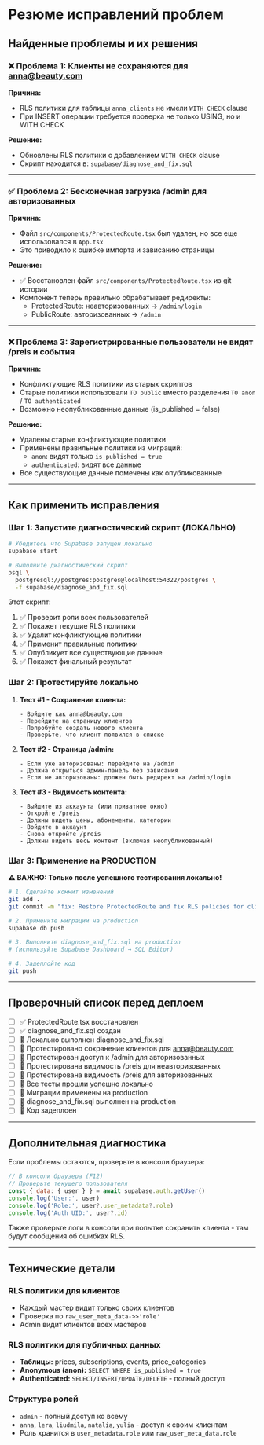 # Резюме исправлений проблем

## Найденные проблемы и их решения

### ❌ Проблема 1: Клиенты не сохраняются для anna@beauty.com
**Причина:**
- RLS политики для таблицы `anna_clients` не имели `WITH CHECK` clause
- При INSERT операции требуется проверка не только USING, но и WITH CHECK

**Решение:**
- Обновлены RLS политики с добавлением `WITH CHECK` clause
- Скрипт находится в: `supabase/diagnose_and_fix.sql`

---

### ✅ Проблема 2: Бесконечная загрузка /admin для авторизованных
**Причина:**
- Файл `src/components/ProtectedRoute.tsx` был удален, но все еще использовался в `App.tsx`
- Это приводило к ошибке импорта и зависанию страницы

**Решение:**
- ✅ Восстановлен файл `src/components/ProtectedRoute.tsx` из git истории
- Компонент теперь правильно обрабатывает редиректы:
  - ProtectedRoute: неавторизованных → `/admin/login`
  - PublicRoute: авторизованных → `/admin`

---

### ❌ Проблема 3: Зарегистрированные пользователи не видят /preis и события
**Причина:**
- Конфликтующие RLS политики из старых скриптов
- Старые политики использовали `TO public` вместо разделения `TO anon` / `TO authenticated`
- Возможно неопубликованные данные (is_published = false)

**Решение:**
- Удалены старые конфликтующие политики
- Применены правильные политики из миграций:
  - `anon`: видят только `is_published = true`
  - `authenticated`: видят все данные
- Все существующие данные помечены как опубликованные

---

## Как применить исправления

### Шаг 1: Запустите диагностический скрипт (ЛОКАЛЬНО)

```bash
# Убедитесь что Supabase запущен локально
supabase start

# Выполните диагностический скрипт
psql \
  postgresql://postgres:postgres@localhost:54322/postgres \
  -f supabase/diagnose_and_fix.sql
```

Этот скрипт:
1. ✅ Проверит роли всех пользователей
2. ✅ Покажет текущие RLS политики
3. ✅ Удалит конфликтующие политики
4. ✅ Применит правильные политики
5. ✅ Опубликует все существующие данные
6. ✅ Покажет финальный результат

### Шаг 2: Протестируйте локально

1. **Тест #1 - Сохранение клиента:**
   ```
   - Войдите как anna@beauty.com
   - Перейдите на страницу клиентов
   - Попробуйте создать нового клиента
   - Проверьте, что клиент появился в списке
   ```

2. **Тест #2 - Страница /admin:**
   ```
   - Если уже авторизованы: перейдите на /admin
   - Должна открыться админ-панель без зависания
   - Если не авторизованы: должен быть редирект на /admin/login
   ```

3. **Тест #3 - Видимость контента:**
   ```
   - Выйдите из аккаунта (или приватное окно)
   - Откройте /preis
   - Должны видеть цены, абонементы, категории
   - Войдите в аккаунт
   - Снова откройте /preis
   - Должны видеть весь контент (включая неопубликованный)
   ```

### Шаг 3: Применение на PRODUCTION

**⚠️ ВАЖНО: Только после успешного тестирования локально!**

```bash
# 1. Сделайте коммит изменений
git add .
git commit -m "fix: Restore ProtectedRoute and fix RLS policies for clients and public data"

# 2. Примените миграции на production
supabase db push

# 3. Выполните diagnose_and_fix.sql на production
# (используйте Supabase Dashboard → SQL Editor)

# 4. Задеплойте код
git push
```

---

## Проверочный список перед деплоем

- [ ] ✅ ProtectedRoute.tsx восстановлен
- [ ] ✅ diagnose_and_fix.sql создан
- [ ] 🔲 Локально выполнен diagnose_and_fix.sql
- [ ] 🔲 Протестировано сохранение клиентов для anna@beauty.com
- [ ] 🔲 Протестирован доступ к /admin для авторизованных
- [ ] 🔲 Протестирована видимость /preis для неавторизованных
- [ ] 🔲 Протестирована видимость /preis для авторизованных
- [ ] 🔲 Все тесты прошли успешно локально
- [ ] 🔲 Миграции применены на production
- [ ] 🔲 diagnose_and_fix.sql выполнен на production
- [ ] 🔲 Код задеплоен

---

## Дополнительная диагностика

Если проблемы остаются, проверьте в консоли браузера:

```javascript
// В консоли браузера (F12)
// Проверьте текущего пользователя
const { data: { user } } = await supabase.auth.getUser()
console.log('User:', user)
console.log('Role:', user?.user_metadata?.role)
console.log('Auth UID:', user?.id)
```

Также проверьте логи в консоли при попытке сохранить клиента - там будут сообщения об ошибках RLS.

---

## Технические детали

### RLS политики для клиентов
- Каждый мастер видит только своих клиентов
- Проверка по `raw_user_meta_data->>'role'`
- Admin видит клиентов всех мастеров

### RLS политики для публичных данных
- **Таблицы:** prices, subscriptions, events, price_categories
- **Anonymous (anon):** `SELECT WHERE is_published = true`
- **Authenticated:** `SELECT/INSERT/UPDATE/DELETE` - полный доступ

### Структура ролей
- `admin` - полный доступ ко всему
- `anna`, `lera`, `liudmila`, `natalia`, `yulia` - доступ к своим клиентам
- Роль хранится в `user_metadata.role` или `raw_user_meta_data.role`
